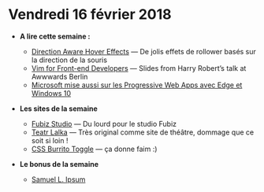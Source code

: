 Vendredi 16 février 2018
===========================

- **A lire cette semaine :**
    + [Direction Aware Hover Effects](https://css-tricks.com/direction-aware-hover-effects/) — De jolis effets de rollower basés sur la direction de la souris
    + [Vim for Front-end Developers](https://speakerdeck.com/csswizardry/vim-for-front-end-developers) — Slides from Harry Robert’s talk at Awwwards Berlin
    + [Microsoft mise aussi sur les Progressive Web Apps avec Edge et Windows 10](https://blogs.windows.com/msedgedev/2018/02/06/welcoming-progressive-web-apps-edge-windows-10/)
    
- **Les sites de la semaine**
    + [Fubiz Studio](http://fubiz.studio/) — Du lourd pour le studio Fubiz
    + [Teatr Lalka](https://teatrlalka.pl/en) — Très original comme site de théâtre, dommage que ce soit si loin !
    + [CSS Burrito Toggle](https://codepen.io/cobra_winfrey/full/BJwpLO/) — ça donne faim :)
    
- **Le bonus de la semaine**
    + [Samuel L. Ipsum](http://slipsum.com/)
